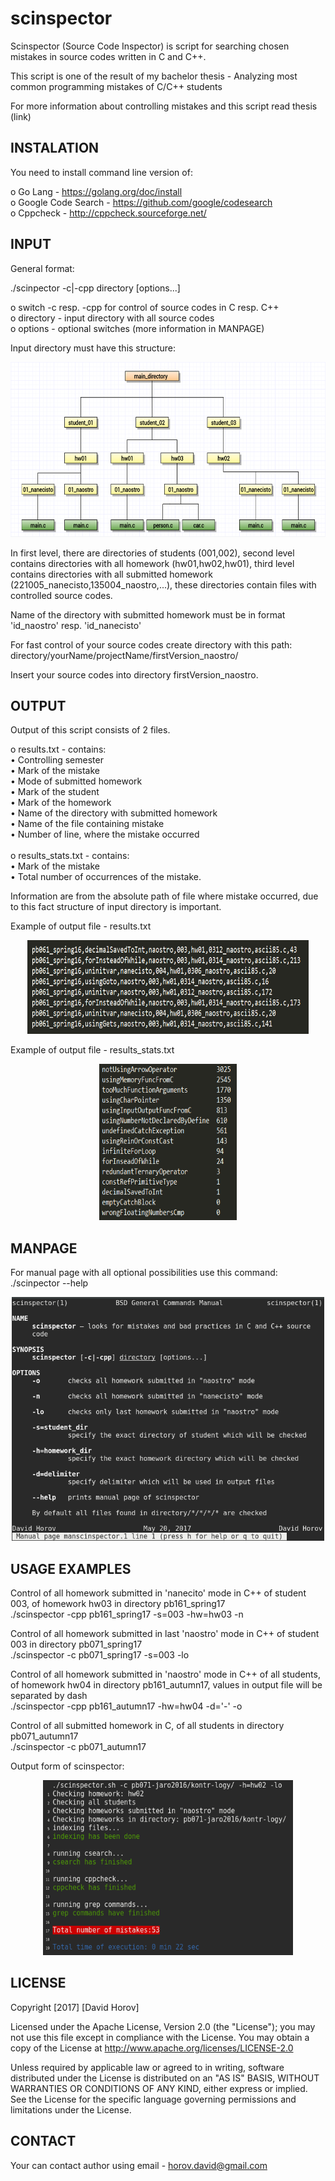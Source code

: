 # scinspector
  Scinspector (Source Code Inspector) is script for searching chosen mistakes in source codes written in C and C++. <br>
  
  This script is one of the result of my bachelor thesis - Analyzing most common programming mistakes of C/C++ students<br>

  For more information about controlling mistakes and this script read thesis (link)<br>

 
  INSTALATION
  ----------------------------------------------------------------------------------------
  You need to install command line version of:<br>

  o Go Lang - https://golang.org/doc/install<br>
  o Google Code Search - https://github.com/google/codesearch<br>
  o Cppcheck - http://cppcheck.sourceforge.net/<br>


  INPUT
  ----------------------------------------------------------------------------------------
  General format:<br>

  ./scinpector -c|-cpp directory [options...]<br>

  o switch -c resp. -cpp for control of source codes in C resp. C++<br>
  o directory - input directory with all source codes<br>
  o options - optional switches (more information in MANPAGE)<br>

  Input directory must have this structure:
<p align="center">
  <img src="https://raw.githubusercontent.com/anticol/scinspector/master/readme_images/directory_structure.png" width="610" height="280"/>
</p>

  In first level, there are directories of students (001,002), second level contains 
  directories with all homework (hw01,hw02,hw01), third level contains directories with 
  all submitted homework (221005_nanecisto,135004_naostro,...), these directories contain
  files with controlled source codes.

  Name of the directory with submitted homework must be in format 'id_naostro' resp.
  'id_nanecisto'

  For fast control of your source codes create directory with this path:
  directory/yourName/projectName/firstVersion_naostro/

  Insert your source codes into directory firstVersion_naostro.


  OUTPUT
  ----------------------------------------------------------------------------------------
  Output of this script consists of 2 files.

  o results.txt - contains: <br>
    • Controlling  semester<br>
    • Mark of the mistake <br>
    • Mode of submitted homework<br>
    • Mark of the student<br>
    • Mark of the homework<br>
    • Name of the directory with submitted homework<br>
    • Name of the file containing mistake<br>
    • Number of line, where the mistake occurred<br><br>
  o results_stats.txt - contains:<br>
    • Mark of the mistake<br>
    • Total number of occurrences of the mistake.<br>


  Information are from the absolute path of file where mistake occurred, due to this fact
  structure of input directory is important.


  Example of output file - results.txt
  <p align="center">
  <img src="https://raw.githubusercontent.com/anticol/scinspector/master/readme_images/results.png" width="450" height="150"/>
</p>


  Example of output file - results_stats.txt
   <p align="center">
  <img src="https://raw.githubusercontent.com/anticol/scinspector/master/readme_images/stats.png" width="220" height="250"/>
</p>             


  MANPAGE
  ----------------------------------------------------------------------------------------
  For manual page with all optional possibilities use this command:
  ./scinpector --help
  
   <p align="center">
  <img src="https://raw.githubusercontent.com/anticol/scinspector/master/readme_images/manpage.png" width="500" height="390"/>
</p>    



  USAGE EXAMPLES
  ----------------------------------------------------------------------------------------

  Control of all homework submitted in 'nanecito' mode in C++ of student 003, of homework hw03 in directory pb161_spring17<br>
  ./scinspector -cpp pb161_spring17 -s=003 -hw=hw03 -n

  Control of all homework  submitted in last 'naostro' mode in C++ of student 003 in directory pb071_spring17<br>
  ./scinspector -c pb071_spring17 -s=003 -lo

  Control of all homework  submitted in 'naostro' mode in C++ of all students, of homework hw04 in directory pb161_autumn17, 
  values in output file will be separated by dash<br>
  ./scinspector -cpp pb161_autumn17 -hw=hw04 -d='-' -o

  Control of all submitted homework in C, of all students in directory pb071_autumn17<br>
  ./scinspector -c pb071_autumn17 


  Output form of scinspector:
  
   
   <p align="center">
  <img src="https://raw.githubusercontent.com/anticol/scinspector/master/readme_images/script_example.png" width="400" height="280"/>
</p>    

  LICENSE
  ----------------------------------------------------------------------------------------

  Copyright [2017] [David Horov]

  Licensed under the Apache License, Version 2.0 (the "License"); you may not use this file except in compliance with the License. You may obtain a copy of the License at http://www.apache.org/licenses/LICENSE-2.0

  Unless required by applicable law or agreed to in writing, software distributed under the License is distributed on an "AS IS" BASIS, WITHOUT WARRANTIES OR CONDITIONS OF ANY KIND, either express or implied. See the License for the specific language governing permissions and limitations under the License.


  CONTACT
  ----------------------------------------------------------------------------------------
  Your can contact author using email - horov.david@gmail.com

